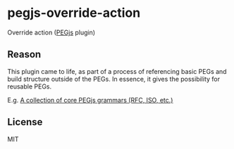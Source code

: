 # pegjs-override-action

Override action ([PEGjs](https://github.com/dmajda/pegjs) plugin)

## Reason

This plugin came to life, as part of a process of referencing basic PEGs and build structure outside of the PEGs. In essence, it gives the possibility for reusable PEGs.

E.g. [A collection of core PEGjs grammars (RFC, ISO, etc.)](https://github.com/andreineculau/core-pegjs)

## License

MIT
